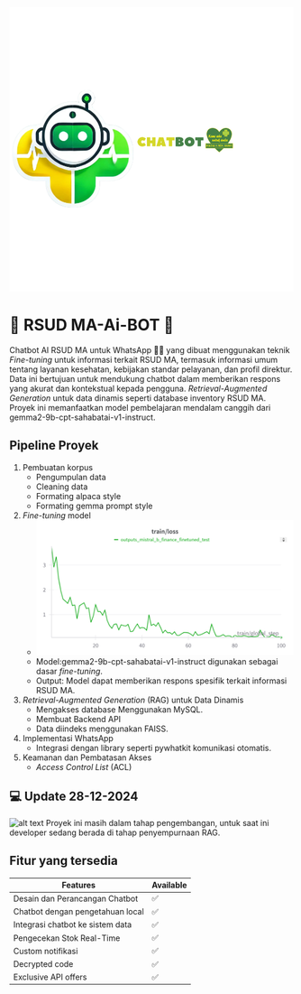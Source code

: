 ![alt text](<images/Logo Chatbot-2.png>)
# 💬 RSUD MA-Ai-BOT 🤖
Chatbot AI RSUD MA untuk WhatsApp 🤖💬 yang dibuat menggunakan teknik _Fine-tuning_ untuk informasi terkait RSUD MA, termasuk informasi umum tentang layanan kesehatan, kebijakan standar pelayanan, dan profil direktur. Data ini bertujuan untuk mendukung chatbot dalam memberikan respons yang akurat dan kontekstual kepada pengguna. _Retrieval-Augmented Generation_ untuk data dinamis seperti database inventory RSUD MA. Proyek ini memanfaatkan model pembelajaran mendalam canggih dari gemma2-9b-cpt-sahabatai-v1-instruct.

## Pipeline Proyek 
1. Pembuatan korpus
    * Pengumpulan data
    * Cleaning data
    * Formating alpaca style
    * Formating gemma prompt style
2. _Fine-tuning_ model
    * ![alt text](<images/W&B Chart.png>)
    * Model:gemma2-9b-cpt-sahabatai-v1-instruct digunakan sebagai dasar _fine-tuning_.
    * Output: Model dapat memberikan respons spesifik terkait informasi RSUD MA.
3. _Retrieval-Augmented Generation_ (RAG) untuk Data Dinamis
    * Mengakses database Menggunakan MySQL.
    * Membuat Backend API
    * Data diindeks menggunakan FAISS.
4. Implementasi WhatsApp
    * Integrasi dengan library seperti pywhatkit komunikasi otomatis.
5. Keamanan dan Pembatasan Akses
    * _Access Control List_ (ACL)

## 💻 Update 28-12-2024
![alt text](image-3.png)
Proyek ini masih dalam tahap pengembangan, untuk saat ini developer sedang berada di tahap penyempurnaan RAG.

## Fitur yang tersedia
| Features | Available |
| ----- | ----- |
| Desain dan Perancangan Chatbot | ✅ |
| Chatbot dengan pengetahuan local | ✅ |
| Integrasi chatbot ke sistem data | ✅ |
| Pengecekan Stok Real-Time | ✅ |
| Custom notifikasi | ✅ |
| Decrypted code | ✅ |
| Exclusive API offers | ✅ |
